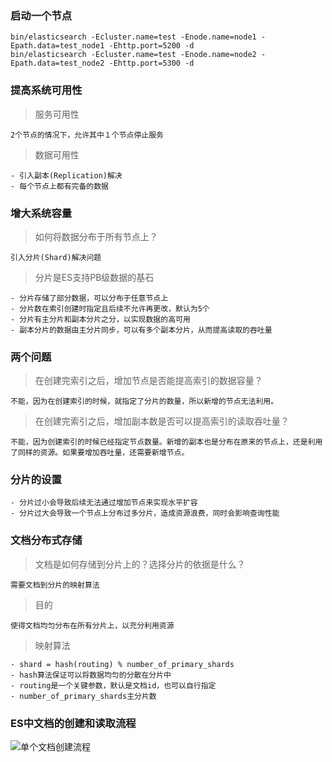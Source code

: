 ### 启动一个节点
```
bin/elasticsearch -Ecluster.name=test -Enode.name=node1 -Epath.data=test_node1 -Ehttp.port=5200 -d
bin/elasticsearch -Ecluster.name=test -Enode.name=node2 -Epath.data=test_node2 -Ehttp.port=5300 -d
```

### 提高系统可用性
> 服务可用性
```
2个节点的情况下，允许其中１个节点停止服务
```
> 数据可用性
```
- 引入副本(Replication)解决
- 每个节点上都有完备的数据
```

### 增大系统容量
> 如何将数据分布于所有节点上？
```
引入分片(Shard)解决问题
```
> 分片是ES支持PB级数据的基石
```
- 分片存储了部分数据，可以分布于任意节点上
- 分片数在索引创建时指定且后续不允许再更改，默认为5个
- 分片有主分片和副本分片之分，以实现数据的高可用
- 副本分片的数据由主分片同步，可以有多个副本分片，从而提高读取的吞吐量
```

### 两个问题
> 在创建完索引之后，增加节点是否能提高索引的数据容量？
````
不能，因为在创建索引的时候，就指定了分片的数量，所以新增的节点无法利用。
````
> 在创建完索引之后，增加副本数是否可以提高索引的读取吞吐量？
```
不能，因为创建索引的时候已经指定节点数量。新增的副本也是分布在原来的节点上，还是利用了同样的资源。如果要增加吞吐量，还需要新增节点。
```

### 分片的设置
```
- 分片过小会导致后续无法通过增加节点来实现水平扩容
- 分片过大会导致一个节点上分布过多分片，造成资源浪费，同时会影响查询性能
```

### 文档分布式存储
> 文档是如何存储到分片上的？选择分片的依据是什么？
```
需要文档到分片的映射算法 
```
> 目的
```
使得文档均匀分布在所有分片上，以充分利用资源
```
> 映射算法
```
- shard = hash(routing) % number_of_primary_shards
- hash算法保证可以将数据均匀的分散在分片中
- routing是一个关键参数，默认是文档id，也可以自行指定
- number_of_primary_shards主分片数
```

### ES中文档的创建和读取流程
![单个文档创建流程](C:\Users\cm\Desktop\文档创建流程.png)